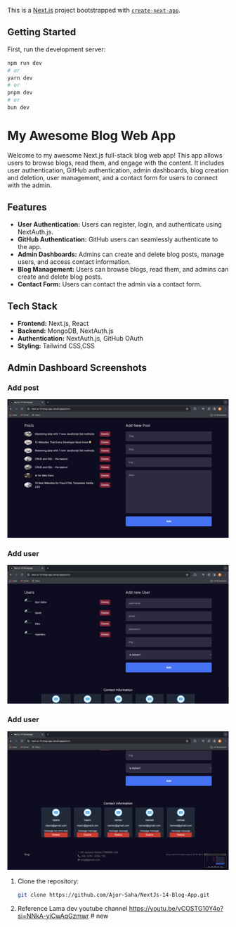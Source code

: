 This is a [Next.js](https://nextjs.org/) project bootstrapped with [`create-next-app`](https://github.com/vercel/next.js/tree/canary/packages/create-next-app).

## Getting Started

First, run the development server:

```bash
npm run dev
# or
yarn dev
# or
pnpm dev
# or
bun dev
```

# My Awesome Blog Web App

Welcome to my awesome Next.js full-stack blog web app! This app allows users to browse blogs, read them, and engage with the content. It includes user authentication, GitHub authentication, admin dashboards, blog creation and deletion, user management, and a contact form for users to connect with the admin.

## Features

- **User Authentication:** Users can register, login, and authenticate using NextAuth.js.
- **GitHub Authentication:** GitHub users can seamlessly authenticate to the app.
- **Admin Dashboards:** Admins can create and delete blog posts, manage users, and access contact information.
- **Blog Management:** Users can browse blogs, read them, and admins can create and delete blog posts.
- **Contact Form:** Users can contact the admin via a contact form.

## Tech Stack

- **Frontend:** Next.js, React
- **Backend:** MongoDB, NextAuth.js
- **Authentication:** NextAuth.js, GitHub OAuth
- **Styling:** Tailwind CSS,CSS

## Admin Dashboard Screenshots

<h3>Add post</h3>

<img src="pic1.png" width="800px" title="admin"/>

<h3>Add user</h3>
<img src="pic2.png" width="800px" title="admin"/>

<h3>Add user</h3>
<img src="pic3.png" width="800px" title="admin"/>


1. Clone the repository:

   ```bash
   git clone https://github.com/Ajor-Saha/NextJs-14-Blog-App.git
2. Reference
Lama dev youtube channel
<a>https://youtu.be/vCOSTG10Y4o?si=NNkA-yiCwAqGzmwr</a>
#   n e w 
 
 
